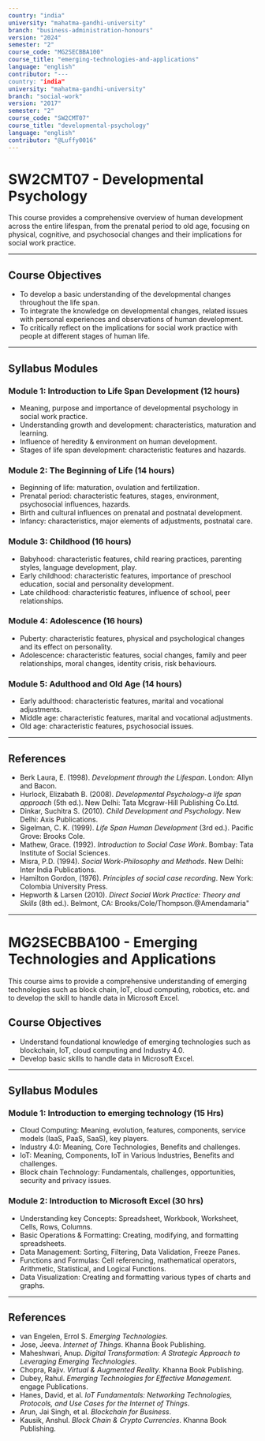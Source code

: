 ```yaml
---
country: "india"
university: "mahatma-gandhi-university"
branch: "business-administration-honours"
version: "2024"
semester: "2"
course_code: "MG2SECBBA100"
course_title: "emerging-technologies-and-applications"
language: "english"
contributor: "---
country: "india"
university: "mahatma-gandhi-university"
branch: "social-work"
version: "2017"
semester: "2"
course_code: "SW2CMT07"
course_title: "developmental-psychology"
language: "english"
contributor: "@Luffy0016"
---
```

# SW2CMT07 - Developmental Psychology

This course provides a comprehensive overview of human development across the entire lifespan, from the prenatal period to old age, focusing on physical, cognitive, and psychosocial changes and their implications for social work practice.

---
## Course Objectives

* To develop a basic understanding of the developmental changes throughout the life span.
* To integrate the knowledge on developmental changes, related issues with personal experiences and observations of human development.
* To critically reflect on the implications for social work practice with people at different stages of human life.

---
## Syllabus Modules

### Module 1: Introduction to Life Span Development (12 hours)
* Meaning, purpose and importance of developmental psychology in social work practice.
* Understanding growth and development: characteristics, maturation and learning.
* Influence of heredity & environment on human development.
* Stages of life span development: characteristic features and hazards.

### Module 2: The Beginning of Life (14 hours)
* Beginning of life: maturation, ovulation and fertilization.
* Prenatal period: characteristic features, stages, environment, psychosocial influences, hazards.
* Birth and cultural influences on prenatal and postnatal development.
* Infancy: characteristics, major elements of adjustments, postnatal care.

### Module 3: Childhood (16 hours)
* Babyhood: characteristic features, child rearing practices, parenting styles, language development, play.
* Early childhood: characteristic features, importance of preschool education, social and personality development.
* Late childhood: characteristic features, influence of school, peer relationships.

### Module 4: Adolescence (16 hours)
* Puberty: characteristic features, physical and psychological changes and its effect on personality.
* Adolescence: characteristic features, social changes, family and peer relationships, moral changes, identity crisis, risk behaviours.

### Module 5: Adulthood and Old Age (14 hours)
* Early adulthood: characteristic features, marital and vocational adjustments.
* Middle age: characteristic features, marital and vocational adjustments.
* Old age: characteristic features, psychosocial issues.

---
## References
* Berk Laura, E. (1998). *Development through the Lifespan*. London: Allyn and Bacon.
* Hurlock, Elizabath B. (2008). *Developmental Psychology-a life span approach* (5th ed.). New Delhi: Tata Mcgraw-Hill Publishing Co.Ltd.
* Dinkar, Suchitra S. (2010). *Child Development and Psychology*. New Delhi: Axis Publications.
* Sigelman, C. K. (1999). *Life Span Human Development* (3rd ed.). Pacific Grove: Brooks Cole.
* Mathew, Grace. (1992). *Introduction to Social Case Work*. Bombay: Tata Institute of Social Sciences.
* Misra, P.D. (1994). *Social Work-Philosophy and Methods*. New Delhi: Inter India Publications.
* Hamilton Gordon, (1976). *Principles of social case recording*. New York: Colombia University Press.
* Hepworth & Larsen (2010). *Direct Social Work Practice: Theory and Skills* (8th ed.). Belmont, CA: Brooks/Cole/Thompson.@Amendamaria"
---
# MG2SECBBA100 - Emerging Technologies and Applications

This course aims to provide a comprehensive understanding of emerging technologies such as block chain, IoT, cloud computing, robotics, etc. and to develop the skill to handle data in Microsoft Excel. 
## Course Objectives

* Understand foundational knowledge of emerging technologies such as blockchain, IoT, cloud computing and Industry 4.0. 
* Develop basic skills to handle data in Microsoft Excel. 

---
## Syllabus Modules

### Module 1: Introduction to emerging technology (15 Hrs)
* Cloud Computing: Meaning, evolution, features, components, service models (IaaS, PaaS, SaaS), key players.
* Industry 4.0: Meaning, Core Technologies, Benefits and challenges.
* IoT: Meaning, Components, IoT in Various Industries, Benefits and challenges. 
* Block chain Technology: Fundamentals, challenges, opportunities, security and privacy issues.  

### Module 2: Introduction to Microsoft Excel (30 hrs)
* Understanding key Concepts: Spreadsheet, Workbook, Worksheet, Cells, Rows, Columns.
* Basic Operations & Formatting: Creating, modifying, and formatting spreadsheets. 
* Data Management: Sorting, Filtering, Data Validation, Freeze Panes. 
* Functions and Formulas: Cell referencing, mathematical operators, Arithmetic, Statistical, and Logical Functions. 
* Data Visualization: Creating and formatting various types of charts and graphs.

---
## References
* van Engelen, Errol S. *Emerging Technologies*. 
* Jose, Jeeva. *Internet of Things*. Khanna Book Publishing. 
* Maheshwari, Anup. *Digital Transformation: A Strategic Approach to Leveraging Emerging Technologies*. 
* Chopra, Rajiv. *Virtual & Augmented Reality*. Khanna Book Publishing.
* Dubey, Rahul. *Emerging Technologies for Effective Management*. engage Publications. 
* Hanes, David, et al. *IoT Fundamentals: Networking Technologies, Protocols, and Use Cases for the Internet of Things*.
* Arun, Jai Singh, et al. *Blockchain for Business*. 
* Kausik, Anshul. *Block Chain & Crypto Currencies*. Khanna Book Publishing.